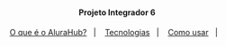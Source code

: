 <h1 align="center">
    
</h1>

<h4 align="center"> 
	Projeto Integrador 6 
</h4>

<p align="center">
  <a href="#information_source-o-que-é-o-ficando-online">O que é o AluraHub?</a>&nbsp;&nbsp;&nbsp;|&nbsp;&nbsp;&nbsp;
  <a href="#rocket-Tecnologias">Tecnologias</a>&nbsp;&nbsp;&nbsp;|&nbsp;&nbsp;&nbsp;
  <a href="#information_source-como-usar">Como usar</a>&nbsp;&nbsp;&nbsp;|&nbsp;&nbsp;&nbsp;
</p>


